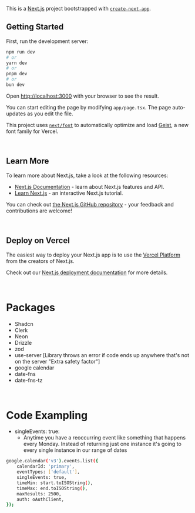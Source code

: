 This is a [Next.js](https://nextjs.org) project bootstrapped with [`create-next-app`](https://nextjs.org/docs/app/api-reference/cli/create-next-app).

## Getting Started

First, run the development server:

```bash
npm run dev
# or
yarn dev
# or
pnpm dev
# or
bun dev
```

Open [http://localhost:3000](http://localhost:3000) with your browser to see the result.

You can start editing the page by modifying `app/page.tsx`. The page auto-updates as you edit the file.

This project uses [`next/font`](https://nextjs.org/docs/app/building-your-application/optimizing/fonts) to automatically optimize and load [Geist](https://vercel.com/font), a new font family for Vercel.

<br/>

## Learn More

To learn more about Next.js, take a look at the following resources:

- [Next.js Documentation](https://nextjs.org/docs) - learn about Next.js features and API.
- [Learn Next.js](https://nextjs.org/learn) - an interactive Next.js tutorial.

You can check out [the Next.js GitHub repository](https://github.com/vercel/next.js) - your feedback and contributions are welcome!

<br/>

## Deploy on Vercel

The easiest way to deploy your Next.js app is to use the [Vercel Platform](https://vercel.com/new?utm_medium=default-template&filter=next.js&utm_source=create-next-app&utm_campaign=create-next-app-readme) from the creators of Next.js.

Check out our [Next.js deployment documentation](https://nextjs.org/docs/app/building-your-application/deploying) for more details.

<br/>

# Packages

- Shadcn
- Clerk
- Neon
- Drizzle
- zod
- use-server [Library throws an error if code ends up anywhere that's not on the server "Extra safety factor"]
- google calendar
- date-fns
- date-fns-tz

<br/>

# Code Exampling 

- singleEvents: true:
    - Anytime you have a reoccurring event like something that happens every Monday. Instead of returning just one instance it's going to every single instance in our range of dates

```bash
google.calendar('v3').events.list({
	calendarId: 'primary',
	eventTypes: ['default'],
	singleEvents: true,
	timeMin: start.toISOString(),
	timeMax: end.toISOString(),
	maxResults: 2500,
	auth: oAuthClient,
});
```